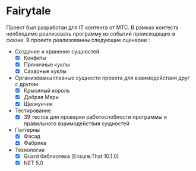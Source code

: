# Fairytale
Проект был разработан для IT контента от МТС. В рамках контеста необходимо реализовать программу из событий происходящих в сказке.
В проекте реализованны следующие сценарии :

-  Создание и хранение сущностей
    - [X] Конфеты
    - [X] Пряничные куклы
    - [X] Сахарные куклы
 
 -  Организованы главные сущности проекта для взаимодействия друг с другом
    - [X] Крысиный король
    - [X] Добрая Мари
    - [X] Щелкунчик

 - Тестирование
    - [X] 39 тестов для проверки работоспобности программы и правильного взаимодействия сущностей

 -  Паттерны
    - [X] Фасад
    - [X] Фабрика

 -  Технологии
    - [X] Guard библиотека (Ensure.That 10.1.0)
    - [X] NET 5.0
